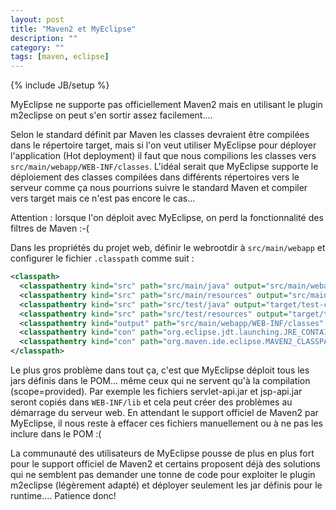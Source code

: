 ```yaml
---
layout: post
title: "Maven2 et MyEclipse"
description: ""
category: ""
tags: [maven, eclipse]
---
```

{% include JB/setup %}

MyEclipse ne supporte pas officiellement Maven2 mais en utilisant le plugin m2eclipse on peut s'en sortir assez facilement....

Selon le standard définit par Maven les classes devraient être compilées dans le répertoire target, mais si l'on veut utiliser MyEclipse pour déployer l'application (Hot deployment) il faut que nous compilions les classes vers `src/main/webapp/WEB-INF/classes`. L'idéal serait que MyEclipse supporte le déploiement des classes compilées dans différents répertoires vers le serveur comme ça nous pourrions suivre le standard Maven et compiler vers target mais ce n'est pas encore le cas...

Attention : lorsque l'on déploit avec MyEclipse, on perd la fonctionnalité des filtres de Maven :-(

Dans les propriétés du projet web, définir le webrootdir à `src/main/webapp` et configurer le fichier `.classpath` comme suit :

```xml
<classpath>
  <classpathentry kind="src" path="src/main/java" output="src/main/webapp/WEB-INF/classes" />
  <classpathentry kind="src" path="src/main/resources" output="src/main/webapp/WEB-INF/classes" />
  <classpathentry kind="src" path="src/test/java" output="target/test-classes" />
  <classpathentry kind="src" path="src/test/resources" output="target/test-classes" />
  <classpathentry kind="output" path="src/main/webapp/WEB-INF/classes" />
  <classpathentry kind="con" path="org.eclipse.jdt.launching.JRE_CONTAINER" />
  <classpathentry kind="con" path="org.maven.ide.eclipse.MAVEN2_CLASSPATH_CONTAINER" />
</classpath>
```

Le plus gros problème dans tout ça, c'est que MyEclipse déploit tous les jars définis dans le POM... même ceux qui ne servent qu'à la compilation (scope=provided). Par exemple les fichiers servlet-api.jar et jsp-api.jar seront copiés dans `WEB-INF/lib` et cela peut créer des problèmes au démarrage du serveur web.
En attendant le support officiel de Maven2 par MyEclipse, il nous reste à effacer ces fichiers manuellement ou à ne pas les inclure dans le POM :(

La communauté des utilisateurs de MyEclipse pousse de plus en plus fort pour le support officiel de Maven2 et certains proposent déjà des solutions qui ne semblent pas demander une tonne de code pour exploiter le plugin m2eclipse (légèrement adapté) et déployer seulement les jar définis pour le runtime.... Patience donc!